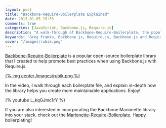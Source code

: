 ```yaml
---
layout: post
title: "Backbone-Require-Boilerplate Explained"
date: 2013-01-05 15:53
comments: true
categories: [JavaScript, Backbone.js, Require.js]
description: "A walk-through of Backbone-Require-Boilerplate, the popular Backbone.js and Require.js boilerplate library."
keywords: "Greg Franko, Backbone.js, Require.js, Backbone.js and Require.js boilerplate"
cover: "/images/rubik.png"
---
```


[Backbone-Require-Boilerplate](https://github.com/BoilerplateMVC/Backbone-Require-Boilerplate) is a popular open-source boilerplate library that I created to help promote best practices when using Backbone.js with Require.js.

<!-- more -->

<a href="https://github.com/BoilerplateMVC/Backbone-Require-Boilerplate" target="_blank">{% img center /images/rubik.png %}</a>

In the video, I walk through each boilerplate file, and explain in-depth how the library helps you create more maintainable applications.  Enjoy!

{% youtube L_kqGJmc1rY %}

If you are also interested in incorporating the Backbone Marionette library into your stack, check out the <a href="https://github.com/BoilerplateMVC/Marionette-Require-Boilerplate" target="_blank">Marionette-Require-Boilerplate</a>. Happy boilerplating!
